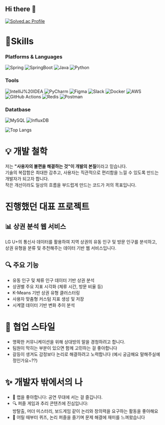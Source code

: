## Hi there 👋

<!--
**slay1379/slay1379** is a ✨ _special_ ✨ repository because its `README.md` (this file) appears on your GitHub profile.

Here are some ideas to get you started:

- 🔭 I’m currently working on ...
- 🌱 I’m currently learning ...
- 👯 I’m looking to collaborate on ...
- 🤔 I’m looking for help with ...
- 💬 Ask me about ...
- 📫 How to reach me: ...
- 😄 Pronouns: ...
- ⚡ Fun fact: ...
-->
[![Solved.ac Profile](http://mazassumnida.wtf/api/v2/generate_badge?boj=slay1379)](https://solved.ac/slay1379/)

# 💪Skills
### Platforms & Languages
![Spring](https://img.shields.io/badge/Spring-6DB33F.svg?&style=for-the-badge&logo=Spring&logoColor=white)
![SpringBoot](https://img.shields.io/badge/SpringBoot-8BC34A.svg?&style=for-the-badge&logo=SpringBoot&logoColor=white)
![Java](https://img.shields.io/badge/Java-007396.svg?&style=for-the-badge&logo=Java&logoColor=white)
![Python](https://img.shields.io/badge/Python-3776AB.svg?&style=for-the-badge&logo=Python&logoColor=white)

### Tools
![IntelliJ%20IDEA](https://img.shields.io/badge/IntelliJ%20IDEA-000000.svg?&style=for-the-badge&logo=IntelliJ%20IDEA&logoColor=white)
![PyCharm](https://img.shields.io/badge/PyCharm-000000.svg?&style=for-the-badge&logo=PyCharm&logoColor=white)
![Figma](https://img.shields.io/badge/Figma-F24E1E.svg?&style=for-the-badge&logo=Figma&logoColor=white)
![Slack](https://img.shields.io/badge/Slack-4A154B.svg?&style=for-the-badge&logo=Slack&logoColor=white)
![Docker](https://img.shields.io/badge/Docker-2496ED.svg?&style=for-the-badge&logo=Docker&logoColor=white)
![AWS](https://img.shields.io/badge/AWS-232F3E.svg?&style=for-the-badge&logo=Amazon-AWS&logoColor=white)
![GitHub Actions](https://img.shields.io/badge/GitHub%20Actions-2088FF.svg?&style=for-the-badge&logo=github-actions&logoColor=white)
![Redis](https://img.shields.io/badge/Redis-DC382D.svg?&style=for-the-badge&logo=Redis&logoColor=white)
![Postman](https://img.shields.io/badge/Postman-FF6C37.svg?&style=for-the-badge&logo=Postman&logoColor=white)



### Datatbase
![MySQL](https://img.shields.io/badge/MySQL-4479A1.svg?&style=for-the-badge&logo=MySQL&logoColor=white)
![InfluxDB](https://img.shields.io/badge/InfluxDB-9D4CCC.svg?&style=for-the-badge&logo=InfluxDB&logoColor=purple)


![Top Langs](https://github-readme-stats.vercel.app/api/top-langs/?username=slay1379&layout=compact)

# 💡 개발 철학

저는 **"사용자의 불편을 해결하는 것"이 개발의 본질**이라고 믿습니다.  
기술의 복잡함은 최대한 감추고, 사용자는 직관적으로 편리함을 느낄 수 있도록 만드는 개발자가 되고자 합니다.  
작은 개선이라도 일상의 흐름을 부드럽게 만드는 코드가 저의 목표입니다.


# 진행했던 대표 프로젝트

## 📊 상권 분석 웹 서비스

LG U+의 통신사 데이터를 활용하여 지역 상권의 유동 인구 및 방문 인구를 분석하고, 상권 유형을 분류 및 추천해주는 데이터 기반 웹 서비스입니다.

## 🔍 주요 기능

- 유동 인구 및 체류 인구 데이터 기반 상권 분석
- 상권별 주요 지표 시각화 (체류 시간, 방문 비율 등)
- K-Means 기반 상권 유형 클러스터링
- 사용자 맞춤형 커스텀 지표 생성 및 저장
- 시계열 데이터 기반 변화 추이 분석



# 🤝 협업 스타일

- 명확한 커뮤니케이션을 위해 상대방의 말을 경청하려고 합니다.  
- 팀원이 막히는 부분이 있으면 함께 고민하는 걸 좋아합니다  
- 갈등이 생겨도 감정보다 논리로 해결하려고 노력합니다
(예시 궁금해요 말해주실예정인가요~??)

# ✨ 개발자 밖에서의 나

- 🎤 랩을 좋아합니다: 공연 무대에 서는 걸 즐깁니다.  
- 🔍 퍼즐 게임과 추리 콘텐츠에 진심입니다:  
  방탈출, 머더 미스터리, 보드게임 같이 논리와 창의력을 요구하는 활동을 좋아해요  
- 🧠 어릴 때부터 퀴즈, 논리 퍼즐을 즐기며 문제 해결에 재미를 느껴왔습니다  


